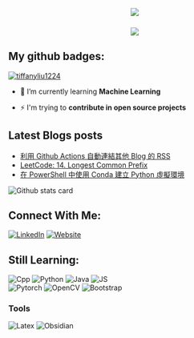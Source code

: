 <p align="center"><img src="https://i.imgur.com/kkI1JSM.gif"></p>
<h3 align="center"><img src="https://i.imgur.com/YVRdp4w.gif" /></h3>

## My github badges:

<p align="left"> <a href="https://github.com/ryo-ma/github-profile-trophy"><img src="https://github-profile-trophy.vercel.app/?username=titaliu1224&theme=chalk" alt="tiffanyliu1224" /></a> </p>

- 🌱 I’m currently learning **Machine Learning**

- ⚡ I'm trying to **contribute in open source projects**

## Latest Blogs posts
<!-- BLOG-POST-LIST:START -->
- [利用 Github Actions 自動連結其他 Blog 的 RSS](https://titaliu1224.github.io//posts/automatic_link_to_other_blog/)
- [LeetCode: 14. Longest Common Prefix](https://titaliu1224.github.io//posts/LeetCode_14_Longest_Common_Prefix/)
- [在 PowerShell 中使用 Conda 建立 Python 虛擬環境](https://titaliu1224.github.io//posts/change_python_version_in_conda/)
<!-- BLOG-POST-LIST:END -->

![Github stats card](https://github-profile-summary-cards.vercel.app/api/cards/profile-details?username=titaliu1224&theme=nord_bright)

</p>

## Connect With Me:
[![LinkedIn](https://img.shields.io/badge/linkedin-%230077B5.svg?style=for-the-badge&logo=linkedin&logoColor=white)](https://www.linkedin.com/in/tita-liu-7a5057224/)
[![Website](https://img.shields.io/badge/website-000000?style=for-the-badge&logo=About.me&logoColor=white)](https://titaliu1224.github.io)

## Still Learning:
![Cpp](https://img.shields.io/badge/C%2B%2B-00599C?style=for-the-badge&logo=c%2B%2B&logoColor=white)
![Python](https://img.shields.io/badge/Python-FFD43B?style=for-the-badge&logo=python&logoColor=blue)
![Java](https://img.shields.io/badge/OpenJDK-ED8B00?style=for-the-badge&logo=openjdk&logoColor=white)
![JS](https://img.shields.io/badge/JavaScript-323330?style=for-the-badge&logo=javascript&logoColor=F7DF1E)
<br>
![Pytorch](https://img.shields.io/badge/PyTorch-EE4C2C?style=for-the-badge&logo=pytorch&logoColor=white)
![OpenCV](https://img.shields.io/badge/OpenCV-27338e?style=for-the-badge&logo=OpenCV&logoColor=white)
![Bootstrap](https://img.shields.io/badge/Bootstrap-563D7C?style=for-the-badge&logo=bootstrap&logoColor=white)

### Tools
![Latex](https://img.shields.io/badge/LaTeX-47A141?style=for-the-badge&logo=LaTeX&logoColor=white)
![Obsidian](https://img.shields.io/badge/Obsidian-483699?style=for-the-badge&logo=Obsidian&logoColor=white)

